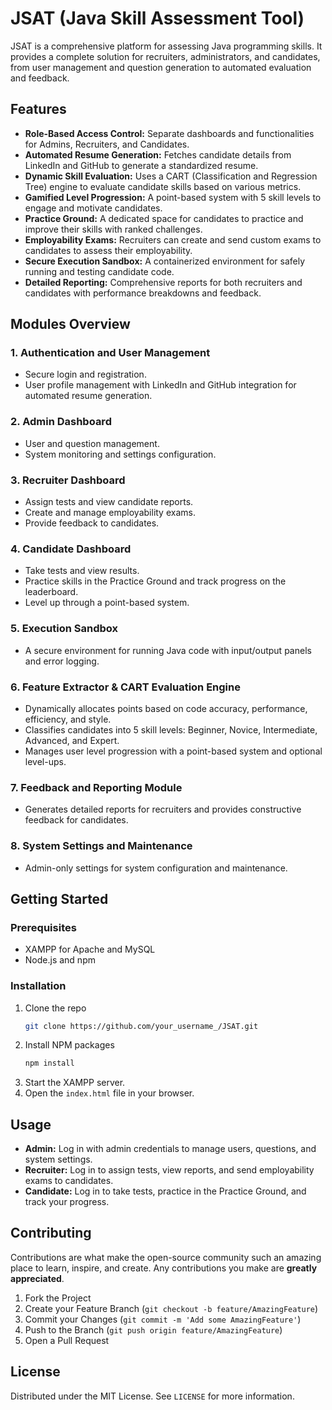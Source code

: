 # JSAT (Java Skill Assessment Tool)

JSAT is a comprehensive platform for assessing Java programming skills. It provides a complete solution for recruiters, administrators, and candidates, from user management and question generation to automated evaluation and feedback.

## Features

- **Role-Based Access Control:** Separate dashboards and functionalities for Admins, Recruiters, and Candidates.
- **Automated Resume Generation:** Fetches candidate details from LinkedIn and GitHub to generate a standardized resume.
- **Dynamic Skill Evaluation:** Uses a CART (Classification and Regression Tree) engine to evaluate candidate skills based on various metrics.
- **Gamified Level Progression:** A point-based system with 5 skill levels to engage and motivate candidates.
- **Practice Ground:** A dedicated space for candidates to practice and improve their skills with ranked challenges.
- **Employability Exams:** Recruiters can create and send custom exams to candidates to assess their employability.
- **Secure Execution Sandbox:** A containerized environment for safely running and testing candidate code.
- **Detailed Reporting:** Comprehensive reports for both recruiters and candidates with performance breakdowns and feedback.

## Modules Overview

### 1. Authentication and User Management
- Secure login and registration.
- User profile management with LinkedIn and GitHub integration for automated resume generation.

### 2. Admin Dashboard
- User and question management.
- System monitoring and settings configuration.

### 3. Recruiter Dashboard
- Assign tests and view candidate reports.
- Create and manage employability exams.
- Provide feedback to candidates.

### 4. Candidate Dashboard
- Take tests and view results.
- Practice skills in the Practice Ground and track progress on the leaderboard.
- Level up through a point-based system.

### 5. Execution Sandbox
- A secure environment for running Java code with input/output panels and error logging.

### 6. Feature Extractor & CART Evaluation Engine
- Dynamically allocates points based on code accuracy, performance, efficiency, and style.
- Classifies candidates into 5 skill levels: Beginner, Novice, Intermediate, Advanced, and Expert.
- Manages user level progression with a point-based system and optional level-ups.

### 7. Feedback and Reporting Module
- Generates detailed reports for recruiters and provides constructive feedback for candidates.

### 8. System Settings and Maintenance
- Admin-only settings for system configuration and maintenance.

## Getting Started

### Prerequisites

- XAMPP for Apache and MySQL
- Node.js and npm

### Installation

1.  Clone the repo
    ```sh
    git clone https://github.com/your_username_/JSAT.git
    ```
2.  Install NPM packages
    ```sh
    npm install
    ```
3.  Start the XAMPP server.
4.  Open the `index.html` file in your browser.

## Usage

- **Admin:** Log in with admin credentials to manage users, questions, and system settings.
- **Recruiter:** Log in to assign tests, view reports, and send employability exams to candidates.
- **Candidate:** Log in to take tests, practice in the Practice Ground, and track your progress.

## Contributing

Contributions are what make the open-source community such an amazing place to learn, inspire, and create. Any contributions you make are **greatly appreciated**.

1.  Fork the Project
2.  Create your Feature Branch (`git checkout -b feature/AmazingFeature`)
3.  Commit your Changes (`git commit -m 'Add some AmazingFeature'`)
4.  Push to the Branch (`git push origin feature/AmazingFeature`)
5.  Open a Pull Request

## License

Distributed under the MIT License. See `LICENSE` for more information.

